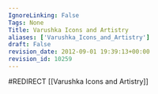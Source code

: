 ```yaml
---
IgnoreLinking: False
Tags: None
Title: Varushka Icons and Artistry
aliases: ['Varushka_Icons_and_Artistry']
draft: False
revision_date: 2012-09-01 19:39:13+00:00
revision_id: 10259
---
```


#REDIRECT [[Varushka Icons and Artistry]]